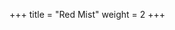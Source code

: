 +++
title = "Red Mist"
weight = 2
+++

<!-- Load the Library -->
<script type = "text/javascript" src = "../../scripts/libs/p5js/p5.min.js"></script>

<!-- Load the Sketch -->
<script>

/*
 * Title:   Processing Sketch No. 2
 * Author:  hamzberg
 * Version: 1.0
 * Date:    22 December 2023
 * License: All rights reserved.
 *
 * Description:
 *   -
 */

class dot {

  constructor(x_pos, y_pos, size) {

    this.x_pos = x_pos | 0;

    this.y_pos = y_pos | 0;

    this.size = size | 0;

  }

  blue_mode() {

    noStroke();

    fill('blue');

    ellipse(this.x_pos, this.y_pos, this.size);

  }

  red_mode() {

    noStroke();

    fill('red');

    ellipse(this.x_pos, this.y_pos, this.size);

  }

}

function setup() {

    frameRate(5);

    let c = createCanvas(700, 300);

    c.parent('processing-canvas');
}

function draw() {
  background(220);

  let dot_one = new dot(240, 240, 50);
  dot_one.blue_mode();

  let dot_too = new dot(140, 140, 150);
  dot_too.red_mode();

  for(let i = 0; i < 100; i+=1 ) {

    new dot(random(0, width), random(0, height), random(1, 100)).red_mode();

  }
}

</script>

<!-- Insert the Sketch -->
<div id="processing-canvas"></div>
